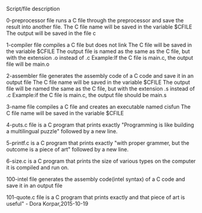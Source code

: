 Script/file description

0-preprocessor file runs a C file through the preprocessor and save the result into another file.
The C file name will be saved in the variable $CFILE
The output will be saved in the file c

1-compiler file compiles a C file but does not link
The C file will be saved in the variable $CFILE
The output file is named as the same as the C file, but with the extension .o instead of .c
	Example:If the C file is main.c, the output file will be main.o

2-assembler file generates the assembly code of a C code and save it in an output file
The C file name will be saved in the variable $CFILE
The output file will be named the same as the C file, but with the extension .s instead of .c
	Example:if the C file is main.c, the output file should be main.s

3-name file compiles a C file and creates an executable named cisfun
The C file name will be saved in the variable $CFILE

4-puts.c file is a C program that prints exactly "Programming is like building a multilingual puzzle" followed by a new line.

5-printf.c  is a C program that prints exactly "with proper grammer, but the outcome is a piece of art" followed by a new line.

6-size.c is a C program that prints the size of various types on the computer it is compiled and run on.

100-intel file generates the assembly code(intel syntax) of a C code and save it in an output file

101-quote.c file is a C program that prints exactly and that piece of art is useful" - Dora Korpar,2015-10-19
